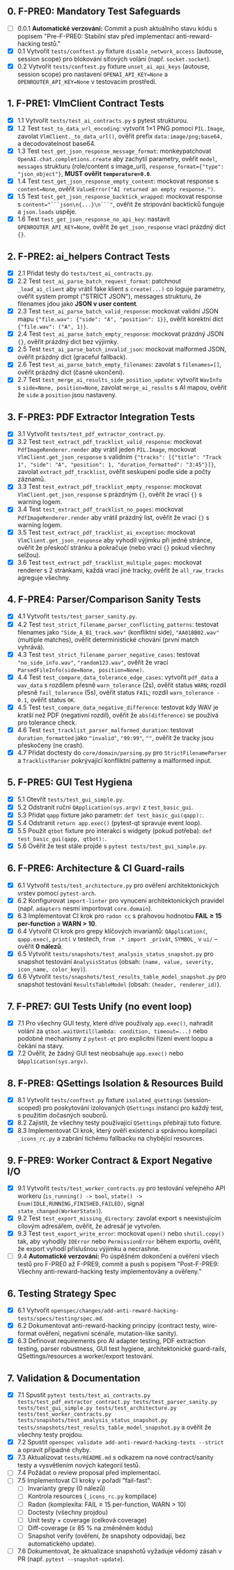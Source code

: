 ## 0. F-PRE0: Mandatory Test Safeguards
- [ ] 0.0.1 **Automatické verzování:** Commit a push aktuálního stavu kódu s popisem "Pre-F-PRE0: Stabilní stav před implementací anti-reward-hacking testů."
- [x] 0.1 Vytvořit `tests/conftest.py` fixture `disable_network_access` (autouse, session scope) pro blokování síťových volání (např. `socket.socket`).
- [x] 0.2 Vytvořit `tests/conftest.py` fixture `unset_ai_api_keys` (autouse, session scope) pro nastavení `OPENAI_API_KEY=None` a `OPENROUTER_API_KEY=None` v testovacím prostředí.

## 1. F-PRE1: VlmClient Contract Tests
- [x] 1.1 Vytvořit `tests/test_ai_contracts.py` s pytest strukturou.
- [x] 1.2 Test `test_to_data_url_encoding`: vytvořit 1×1 PNG pomocí `PIL.Image`, zavolat `VlmClient._to_data_url()`, ověřit prefix `data:image/png;base64,` a decodovatelnost base64.
- [x] 1.3 Test `test_get_json_response_message_format`: monkeypatchovat `OpenAI.chat.completions.create` aby zachytil parametry, ověřit `model`, `messages` strukturu (role/content s image_url), `response_format={"type": "json_object"}`, **MUST ověřit `temperature=0.0`**.
- [x] 1.4 Test `test_get_json_response_empty_content`: mockovat response s `content=None`, ověřit `ValueError("AI returned an empty response.")`.
- [x] 1.5 Test `test_get_json_response_backtick_wrapped`: mockovat response s `content="```json\n{...}\n```"`, ověřit že stripování backticků funguje a `json.loads` uspěje.
- [x] 1.6 Test `test_get_json_response_no_api_key`: nastavit `OPENROUTER_API_KEY=None`, ověřit že `get_json_response` vrací prázdný dict `{}`.

## 2. F-PRE2: ai_helpers Contract Tests
- [x] 2.1 Přidat testy do `tests/test_ai_contracts.py`.
- [x] 2.2 Test `test_ai_parse_batch_request_format`: patchnout `_load_ai_client` aby vrátil fake klient s `create(...)` co loguje parametry, ověřit system prompt ("STRICT JSON"), messages strukturu, že filenames jdou jako **JSON v user content**.
- [x] 2.3 Test `test_ai_parse_batch_valid_response`: mockovat validní JSON mapu `{"file.wav": {"side": "A", "position": 1}}`, ověřit korektní dict `{"file.wav": ("A", 1)}`.
- [x] 2.4 Test `test_ai_parse_batch_empty_response`: mockovat prázdný JSON `{}`, ověřit prázdný dict bez výjimky.
- [x] 2.5 Test `test_ai_parse_batch_invalid_json`: mockovat malformed JSON, ověřit prázdný dict (graceful fallback).
- [x] 2.6 Test `test_ai_parse_batch_empty_filenames`: zavolat s `filenames=[]`, ověřit prázdný dict (časné ukončení).
- [x] 2.7 Test `test_merge_ai_results_side_position_update`: vytvořit `WavInfo` s `side=None, position=None`, zavolat `merge_ai_results` s AI mapou, ověřit že `side` a `position` jsou nastaveny.

## 3. F-PRE3: PDF Extractor Integration Tests
- [x] 3.1 Vytvořit `tests/test_pdf_extractor_contract.py`.
- [x] 3.2 Test `test_extract_pdf_tracklist_valid_response`: mockovat `PdfImageRenderer.render` aby vrátil jeden `PIL.Image`, mockovat `VlmClient.get_json_response` s validním `{"tracks": [{"title": "Track 1", "side": "A", "position": 1, "duration_formatted": "3:45"}]}`, zavolat `extract_pdf_tracklist`, ověřit seskupení podle side a počty záznamů.
- [x] 3.3 Test `test_extract_pdf_tracklist_empty_response`: mockovat `VlmClient.get_json_response` s prázdným `{}`, ověřit že vrací `{}` s warning logem.
- [x] 3.4 Test `test_extract_pdf_tracklist_no_pages`: mockovat `PdfImageRenderer.render` aby vrátil prázdný list, ověřit že vrací `{}` s warning logem.
- [x] 3.5 Test `test_extract_pdf_tracklist_ai_exception`: mockovat `VlmClient.get_json_response` aby vyhodil výjimku při jedné stránce, ověřit že přeskočí stránku a pokračuje (nebo vrací `{}` pokud všechny selžou).
- [x] 3.6 Test `test_extract_pdf_tracklist_multiple_pages`: mockovat renderer s 2 stránkami, každá vrací jiné tracky, ověřit že `all_raw_tracks` agreguje všechny.

## 4. F-PRE4: Parser/Comparison Sanity Tests
- [x] 4.1 Vytvořit `tests/test_parser_sanity.py`.
- [x] 4.2 Test `test_strict_filename_parser_conflicting_patterns`: testovat filenames jako `"Side_A_B1_track.wav"` (konfliktní side), `"AA01BB02.wav"` (multiple matches), ověřit deterministické chování (první match vyhrává).
- [x] 4.3 Test `test_strict_filename_parser_negative_cases`: testovat `"no_side_info.wav"`, `"random123.wav"`, ověřit že vrací `ParsedFileInfo(side=None, position=None)`.
- [x] 4.4 Test `test_compare_data_tolerance_edge_cases`: vytvořit `pdf_data` a `wav_data` s rozdílem přesně `warn_tolerance` (2s), ověřit status `WARN`; rozdíl přesně `fail_tolerance` (5s), ověřit status `FAIL`; rozdíl `warn_tolerance - 0.1`, ověřit status `OK`.
- [x] 4.5 Test `test_compare_data_negative_difference`: testovat kdy WAV je kratší než PDF (negativní rozdíl), ověřit že `abs(difference)` se používá pro tolerance check.
- [x] 4.6 Test `test_tracklist_parser_malformed_duration`: testovat `duration_formatted` jako `"invalid"`, `"99:99"`, `""`, ověřit že tracky jsou přeskočeny (ne crash).
- [x] 4.7 Přidat doctesty do `core/domain/parsing.py` pro `StrictFilenameParser` a `TracklistParser` pokrývající konfliktní patterny a malformed input.

## 5. F-PRE5: GUI Test Hygiena
- [x] 5.1 Otevřít `tests/test_gui_simple.py`.
- [x] 5.2 Odstranit ruční `QApplication(sys.argv)` z `test_basic_gui`.
- [x] 5.3 Přidat `qapp` fixture jako parametr: `def test_basic_gui(qapp):`.
- [x] 5.4 Odstranit `return app.exec()` (pytest-qt spravuje event loop).
- [x] 5.5 Použít `qtbot` fixture pro interakci s widgety (pokud potřeba): `def test_basic_gui(qapp, qtbot):`.
- [x] 5.6 Ověřit že test stále projde s `pytest tests/test_gui_simple.py`.

## 6. F-PRE6: Architecture & CI Guard-rails
- [x] 6.1 Vytvořit `tests/test_architecture.py` pro ověření architektonických vrstev pomocí `pytest-arch`.
- [x] 6.2 Konfigurovat `import-linter` pro vynucení architektonických pravidel (např. `adapters` nesmí importovat `core.domain`).
- [x] 6.3 Implementovat CI krok pro `radon cc` s prahovou hodnotou **FAIL ≥ 15 per-function** a **WARN > 10**.
- [x] 6.4 Vytvořit CI krok pro grepy klíčových invariantů: `QApplication(`, `qapp.exec(`, `print(` v testech, `from .* import _privát`, `SYMBOL_` v `ui/` – ověřit **0 nálezů**.
- [x] 6.5 Vytvořit `tests/snapshots/test_analysis_status_snapshot.py` pro snapshot testování `AnalysisStatus` (obsah: `(name, value, severity, icon_name, color_key)`).
- [x] 6.6 Vytvořit `tests/snapshots/test_results_table_model_snapshot.py` pro snapshot testování `ResultsTableModel` (obsah: `(header, renderer_id)`).

## 7. F-PRE7: GUI Tests Unify (no event loop)
- [x] 7.1 Pro všechny GUI testy, které dříve používaly `app.exec()`, nahradit volání za `qtbot.waitUntil(lambda: condition, timeout=...)` nebo podobné mechanismy z `pytest-qt` pro explicitní řízení event loopu a čekání na stavy.
- [x] 7.2 Ověřit, že žádný GUI test neobsahuje `app.exec()` nebo `QApplication(sys.argv)`.

## 8. F-PRE8: QSettings Isolation & Resources Build
- [x] 8.1 Vytvořit `tests/conftest.py` fixture `isolated_qsettings` (session-scoped) pro poskytování izolovaných `QSettings` instancí pro každý test, s použitím dočasných souborů.
- [x] 8.2 Zajistit, že všechny testy používající `QSettings` přebírají tuto fixture.
- [x] 8.3 Implementovat CI krok, který ověří existenci a správnou kompilaci `_icons_rc.py` a zabrání tichému fallbacku na chybějící resources.

## 9. F-PRE9: Worker Contract & Export Negative I/O
- [x] 9.1 Vytvořit `tests/test_worker_contracts.py` pro testování veřejného API workeru (`is_running() -> bool`, `state() -> Enum(IDLE,RUNNING,FINISHED,FAILED)`, signál `state_changed(WorkerState)`).
- [x] 9.2 Test `test_export_missing_directory`: zavolat export s neexistujícím cílovým adresářem, ověřit, že adresář je vytvořen.
- [x] 9.3 Test `test_export_write_error`: mockovat `open()` nebo `shutil.copy()` tak, aby vyhodily `IOError` nebo `PermissionError` během exportu, ověřit, že export vyhodí příslušnou výjimku a necrashne.
- [ ] 9.4 **Automatické verzování:** Po úspěšném dokončení a ověření všech testů pro F-PRE0 až F-PRE9, commit a push s popisem "Post-F-PRE9: Všechny anti-reward-hacking testy implementovány a ověřeny."

## 6. Testing Strategy Spec
- [x] 6.1 Vytvořit `openspec/changes/add-anti-reward-hacking-tests/specs/testing/spec.md`.
- [x] 6.2 Dokumentovat anti-reward-hacking principy (contract testy, wire-format ověření, negativní scénáře, mutation-like sanity).
- [x] 6.3 Definovat requirements pro AI adapter testing, PDF extraction testing, parser robustness, GUI test hygiene, architektonické guard-rails, QSettings/resources a worker/export testování.

## 7. Validation & Documentation
- [x] 7.1 Spustit `pytest tests/test_ai_contracts.py tests/test_pdf_extractor_contract.py tests/test_parser_sanity.py tests/test_gui_simple.py tests/test_architecture.py tests/test_worker_contracts.py tests/snapshots/test_analysis_status_snapshot.py tests/snapshots/test_results_table_model_snapshot.py` a ověřit že všechny testy projdou.
- [x] 7.2 Spustit `openspec validate add-anti-reward-hacking-tests --strict` a opravit případné chyby.
- [x] 7.3 Aktualizovat `tests/README.md` s odkazem na nové contract/sanity testy a vysvětlením nových kategorií testů.
- [ ] 7.4 Požádat o review proposal před implementací.
- [ ] 7.5 Implementovat CI kroky v pořadí "fail-fast":
    - [ ] Invarianty grepy (0 nálezů)
    - [ ] Kontrola resources (`_icons_rc.py` kompilace)
    - [ ] Radon (komplexita: FAIL ≥ 15 per-function, WARN > 10)
    - [ ] Doctesty (všechny projdou)
    - [ ] Unit testy + coverage (celková coverage)
    - [ ] Diff-coverage (≥ 85 % na změněném kódu)
    - [ ] Snapshot verify (ověření, že snapshoty odpovídají, bez automatického update).
- [ ] 7.6 Dokumentovat, že aktualizace snapshotů vyžaduje vědomý zásah v PR (např. `pytest --snapshot-update`).

